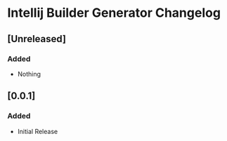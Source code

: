 <!-- Keep a Changelog guide -> https://keepachangelog.com -->

# Intellij Builder Generator Changelog

## [Unreleased]
### Added
- Nothing

## [0.0.1]
### Added
- Initial Release
